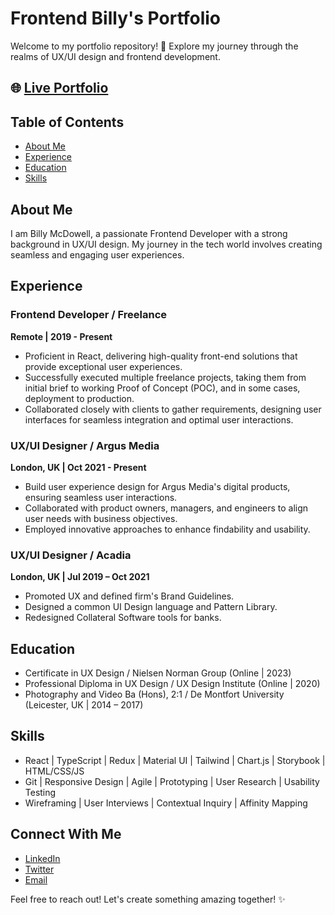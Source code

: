 # Frontend Billy's Portfolio

Welcome to my portfolio repository! 🚀 Explore my journey through the realms of UX/UI design and frontend development.

## 🌐 [Live Portfolio](https://frontendbilly.netlify.app)

## Table of Contents

- [About Me](#about-me)
- [Experience](#experience)
- [Education](#education)
- [Skills](#skills)

## About Me

I am Billy McDowell, a passionate Frontend Developer with a strong background in UX/UI design. My journey in the tech world involves creating seamless and engaging user experiences.

## Experience

### Frontend Developer / Freelance

**Remote | 2019 - Present**

- Proficient in React, delivering high-quality front-end solutions that provide exceptional user experiences.
- Successfully executed multiple freelance projects, taking them from initial brief to working Proof of Concept (POC), and in some cases, deployment to production.
- Collaborated closely with clients to gather requirements, designing user interfaces for seamless integration and optimal user interactions.

### UX/UI Designer / Argus Media

**London, UK | Oct 2021 - Present**

- Build user experience design for Argus Media's digital products, ensuring seamless user interactions.
- Collaborated with product owners, managers, and engineers to align user needs with business objectives.
- Employed innovative approaches to enhance findability and usability.

### UX/UI Designer / Acadia

**London, UK | Jul 2019 – Oct 2021**

- Promoted UX and defined firm's Brand Guidelines.
- Designed a common UI Design language and Pattern Library.
- Redesigned Collateral Software tools for banks.

## Education

- Certificate in UX Design / Nielsen Norman Group (Online | 2023)
- Professional Diploma in UX Design / UX Design Institute (Online | 2020)
- Photography and Video Ba (Hons), 2:1 / De Montfort University (Leicester, UK | 2014 – 2017)

## Skills

- React | TypeScript | Redux | Material UI | Tailwind | Chart.js | Storybook | HTML/CSS/JS
- Git | Responsive Design | Agile | Prototyping | User Research | Usability Testing
- Wireframing | User Interviews | Contextual Inquiry | Affinity Mapping

## Connect With Me

- [LinkedIn](https://www.linkedin.com/in/williammcdowell/)
- [Twitter](https://twitter.com/frontendbilly)
- [Email](mailto:wilgemcdowell@gmail.com)

Feel free to reach out! Let's create something amazing together! ✨
